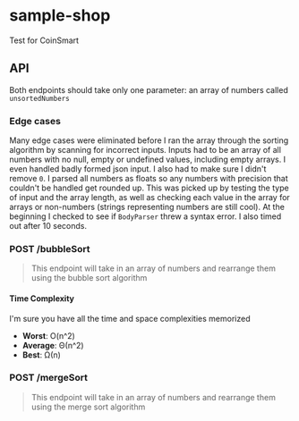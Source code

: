 # sample-shop

Test for CoinSmart

## API 

Both endpoints should take only one parameter: an array of numbers called `unsortedNumbers`

### Edge cases

Many edge cases were eliminated before I ran the array through the sorting algorithm by scanning for incorrect inputs. Inputs had to be an array of all numbers with no null, empty or undefined values, including empty arrays. I even handled badly formed json input. I also had to make sure I didn't remove `0`. I parsed all numbers as floats so any numbers with precision that couldn't be handled get rounded up. This was picked up by testing the type of input and the array length, as well as checking each value in the array for arrays or non-numbers (strings representing numbers are still cool). At the beginning I checked to see if `BodyParser` threw a syntax error. I also timed out after 10 seconds.

### POST /bubbleSort

> This endpoint will take in an array of numbers and rearrange them using the bubble sort algorithm 

#### Time Complexity

I'm sure you have all the time and space complexities memorized

* **Worst**: O(n^2)
* **Average**: Θ(n^2)
* **Best**: Ω(n)



### POST /mergeSort

> This endpoint will take in an array of numbers and rearrange them using the merge sort algorithm
